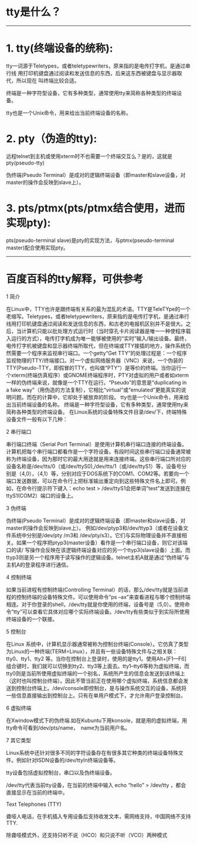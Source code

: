 # tty是什么？

--------------------------------------------------------------------------------

# 1. tty(终端设备的统称):

tty一词源于Teletypes，或者teletypewriters，原来指的是电传打字机，是通过串行线
用打印机键盘通过阅读和发送信息的东西，后来这东西被键盘与显示器取代，所以现在
叫终端比较合适。

终端是一种字符型设备，它有多种类型，通常使用tty来简称各种类型的终端设备。

tty也是一个Unix命令，用来给出当前终端设备的名称。

# 2. pty（伪造的tty):

远程telnet到主机或使用xterm时不也需要一个终端交互么？是的，这就是pty(pseudo-tty)

伪终端(Pseudo Terminal）是成对的逻辑终端设备（即master和slave设备，对master的操作会反映到slave上）。

# 3. pts/ptmx(pts/ptmx结合使用，进而实现pty):

pts(pseudo-terminal slave)是pty的实现方法，与ptmx(pseudo-terminal master)配合使用实现pty。


--------------------------------------------------------------------------------

# 百度百科的tty解释，可供参考


1 简介

在Linux中，TTY也许是跟终端有关系的最为混乱的术语。TTY是TeleTYpe的一个老缩写。Teletypes，或者teletypewriters，原来指的是电传打字机，是通过串行线用打印机键盘通过阅读和发送信息的东西，和古老的电报机区别并不是很大。之后，当计算机只能以批处理方式运行时（当时穿孔卡片阅读器是唯一一种使程序载入运行的方式），电传打字机成为唯一能够被使用的“实时”输入/输出设备。最终，电传打字机被键盘和显示器终端所取代，但在终端或TTY接插的地方，操作系统仍然需要一个程序来监视串行端口。一个getty“Get TTY”的处理过程是：一个程序监视物理的TTY/终端接口。对一个虚拟网络服务器（VNC）来说，一个伪装的TTY(Pseudo-TTY，即假冒的TTY，也叫做“PTY”）是等价的终端。当你运行一个xterm(终端仿真程序）或GNOME终端程序时，PTY对虚拟的用户或者如xterm一样的伪终端来说，就像是一个TTY在运行。“Pseudo”的意思是“duplicating in a fake way”（用伪造的方法复制），它相比“virtual”或“emulated”更能真实的说明问题。而在的计算中，它却处于被放弃的阶段。
tty也是一个Unix命令，用来给出当前终端设备的名称。
终端是一种字符型设备，它有多种类型，通常使用tty来简称各种类型的终端设备。
在Linux系统的设备特殊文件目录/dev/下，终端特殊设备文件一般有以下几种：

2 串行端口

串行端口终端（Serial Port Terminal）是使用计算机串行端口连接的终端设备。计算机把每个串行端口都看作是一个字符设备。有段时间这些串行端口设备通常被称为终端设备，因为那时它的最大用途就是用来连接终端。这些串行端口所对应的设备名称是/dev/tts/0（或/dev/ttyS0),/dev/tts/1（或/dev/ttyS1）等，设备号分别是（4,0），（4,1）等，分别对应于DOS系统下的COM1、COM2等。若要向一个端口发送数据，可以在命令行上把标准输出重定向到这些特殊文件名上即可。例如，在命令行提示符下键入：echo test > /dev/ttyS1会把单词”test”发送到连接在ttyS1(COM2）端口的设备上。

3 伪终端

伪终端(Pseudo Terminal）是成对的逻辑终端设备（即master和slave设备，对master的操作会反映到slave上）。
例如/dev/ptyp3和/dev/ttyp3（或者在设备文件系统中分别是/dev/pty /m3和 /dev/pty/s3）。它们与实际物理设备并不直接相关。如果一个程序把ptyp3(master设备）看作是一个串行端口设备，则它对该端口的读/ 写操作会反映在该逻辑终端设备对应的另一个ttyp3(slave设备）上面。而ttyp3则是另一个程序用于读写操作的逻辑设备。telnet主机A就是通过“伪终端”与主机A的登录程序进行通信。

4 控制终端

如果当前进程有控制终端(Controlling Terminal）的话，那么/dev/tty就是当前进程的控制终端的设备特殊文件。可以使用命令”ps –ax”来查看进程与哪个控制终端相连。对于你登录的shell，/dev/tty就是你使用的终端，设备号是（5,0）。使用命令”tty”可以查看它具体对应哪个实际终端设备。/dev/tty有些类似于到实际所使用终端设备的一个联接。

5 控制台

在Linux 系统中，计算机显示器通常被称为控制台终端(Console）。它仿真了类型为Linux的一种终端(TERM=Linux），并且有一些设备特殊文件与之相关联：tty0、tty1、tty2 等。当你在控制台上登录时，使用的是tty1。使用Alt+[F1—F6]组合键时，我们就可以切换到tty2、tty3等上面去。tty1–tty6等称为虚拟终端，而tty0则是当前所使用虚拟终端的一个别名，系统所产生的信息会发送到该终端上（这时也叫控制台终端）。因此不管当前正在使用哪个虚拟终端，系统信息都会发送到控制台终端上。/dev/console即控制台，是与操作系统交互的设备，系统将一些信息直接输出到控制台上。只有在单用户模式下，才允许用户登录控制台。

6 虚拟终端

在Xwindow模式下的伪终端.如在Kubuntu下用konsole，就是用的虚拟终端，用tty命令可看到/dev/pts/name，　name为当前用户名。

7 其它类型

Linux系统中还针对很多不同的字符设备存在有很多其它种类的终端设备特殊文件。例如针对ISDN设备的/dev/ttyIn终端设备等。

tty设备包括虚拟控制台，串口以及伪终端设备。

/dev/tty代表当前tty设备，在当前的终端中输入 echo “hello” > /dev/tty ，都会直接显示在当前的终端中。

Text Telephones (TTY)

聋哑人电话，在手机插入专用设备后支持收发文本，需网络支持，中国网络不支持TTY.

除聋哑模式外，还支持只听不说（HCO）和只说不听（VCO）两种模式


